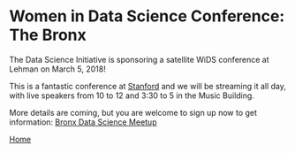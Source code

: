 # Women in Data Science Conference: The Bronx

The Data Science Initiative is sponsoring a satellite WiDS conference at Lehman on March 5, 2018!

This is a fantastic conference at [Stanford](http://www.widsconference.org)  and we will be streaming it 
all day, with live speakers from 10 to 12 and 3:30 to 5 in the Music Building.

More details are coming, but you are welcome to sign up now to get information: [Bronx Data Science Meetup](https://www.meetup.com/Bronx-Big-Data-Meetup/)


[Home](./index)

